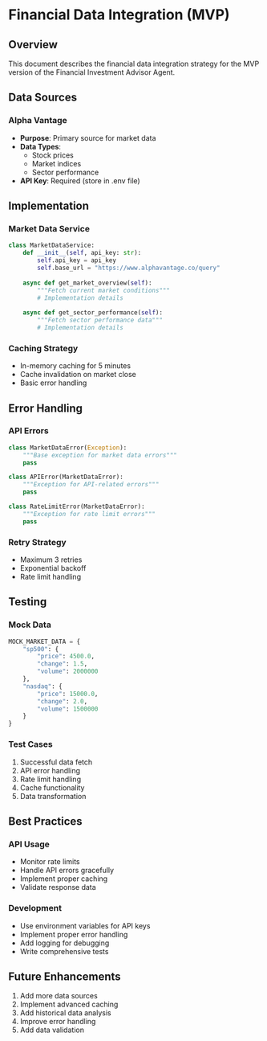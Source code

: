 # Financial Data Integration (MVP)

## Overview
This document describes the financial data integration strategy for the MVP version of the Financial Investment Advisor Agent.

## Data Sources

### Alpha Vantage
- **Purpose**: Primary source for market data
- **Data Types**:
  - Stock prices
  - Market indices
  - Sector performance
- **API Key**: Required (store in .env file)

## Implementation

### Market Data Service
```python
class MarketDataService:
    def __init__(self, api_key: str):
        self.api_key = api_key
        self.base_url = "https://www.alphavantage.co/query"
        
    async def get_market_overview(self):
        """Fetch current market conditions"""
        # Implementation details
        
    async def get_sector_performance(self):
        """Fetch sector performance data"""
        # Implementation details
```

### Caching Strategy
- In-memory caching for 5 minutes
- Cache invalidation on market close
- Basic error handling

## Error Handling

### API Errors
```python
class MarketDataError(Exception):
    """Base exception for market data errors"""
    pass

class APIError(MarketDataError):
    """Exception for API-related errors"""
    pass

class RateLimitError(MarketDataError):
    """Exception for rate limit errors"""
    pass
```

### Retry Strategy
- Maximum 3 retries
- Exponential backoff
- Rate limit handling

## Testing

### Mock Data
```python
MOCK_MARKET_DATA = {
    "sp500": {
        "price": 4500.0,
        "change": 1.5,
        "volume": 2000000
    },
    "nasdaq": {
        "price": 15000.0,
        "change": 2.0,
        "volume": 1500000
    }
}
```

### Test Cases
1. Successful data fetch
2. API error handling
3. Rate limit handling
4. Cache functionality
5. Data transformation

## Best Practices

### API Usage
- Monitor rate limits
- Handle API errors gracefully
- Implement proper caching
- Validate response data

### Development
- Use environment variables for API keys
- Implement proper error handling
- Add logging for debugging
- Write comprehensive tests

## Future Enhancements
1. Add more data sources
2. Implement advanced caching
3. Add historical data analysis
4. Improve error handling
5. Add data validation 